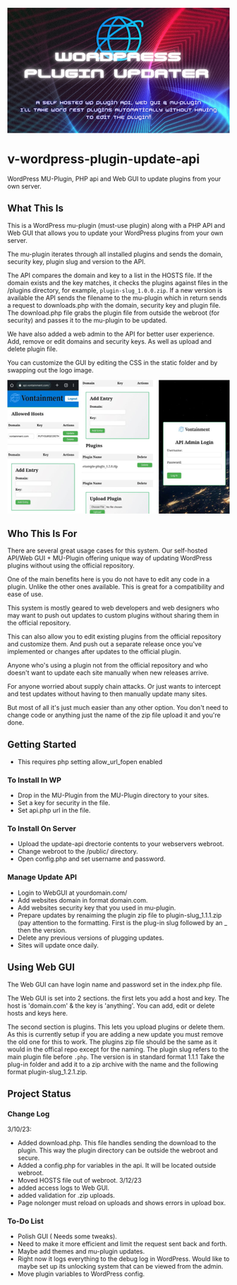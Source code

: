 ![Header](./png_20230308_211110_0000.png)

# v-wordpress-plugin-update-api
WordPress MU-Plugin, PHP api and Web GUI to update plugins from your own server.


## What This Is
This is a WordPress mu-plugin (must-use plugin) along with a PHP API and Web GUI that allows you to update your WordPress plugins from your own server.

The mu-plugin iterates through all installed plugins and sends the domain, security key, plugin slug and version to the API.

The API compares the domain and key to a list in the HOSTS file. If the domain exists and the key matches, it checks the plugins against files in the /plugins directory, for example, `plugin-slug_1.0.0.zip`. If a new version is available the API sends the filename to the mu-plugin which in return sends a request to downloads.php with the domain, security key and plugin file. The download.php file grabs the plugin file from outside the webroot (for security) and passes it to the mu-plugin to be updated.

We have also added a web admin to the API for better user experience. Add, remove or edit domains and security keys. As well as upload and delete plugin file.

You can customize the GUI by editing the CSS in the static folder and by swapping out the logo image.

![Login](./screenshot.jpg?raw=true "Login")


## Who This Is For
There are several great usage cases for this system. Our self-hosted API/Web GUI + MU-Plugin offering unique way of updating WordPress plugins without using the official repository.

One of the main benefits here is you do not have to edit any code in a plugin. Unlike the other ones available. This is great for a compatibility and ease of use.

This system is mostly geared to web developers and web designers who may want to push out updates to custom plugins without sharing them in the official repository.

This can also allow you to edit existing plugins from the official repository and customize them. And push out a separate release once you've implemented or changes after updates to the official plugin.

Anyone who's using a plugin not from the official repository and who doesn't want to update each site manually when new releases arrive.

For anyone worried about supply chain attacks. Or just wants to intercept and test updates without having to then manually update many sites.

But most of all it's just much easier than any other option. You don't need to change code or anything just the name of the zip file upload it and you're done.


## Getting Started
- This requires php setting allow_url_fopen enabled

### To Install In WP

- Drop in the MU-Plugin from the MU-Plugin directory to your sites.
- Set a key for security in the file.
- Set api.php url in the file.

### To Install On Server
- Upload the update-api drectorie contents to your webservers webroot.
- Change webroot to the /public/ directory.
- Open config.php and set username and password.

### Manage Update API
- Login to WebGUI at yourdomain.com/
- Add websites domain in format domain.com.
- Add websites security key that you used in mu-plugin.
- Prepare updates by renaiming the plugin zip file to plugin-slug_1.1.1.zip (pay attention to the formatting. First is the plug-in slug followed by an _ then the version.
- Delete any previous versions of plugging updates.
- Sites will update once daily.


## Using Web GUI
The Web GUI can have login name and password set in the index.php file.

The Web GUI is set into 2 sections. the first lets you add a host and key. The host is 'domain.com' & the key is 'anything'. You can add, edit or delete hosts and keys here.

The second section is plugins. This lets you upload plugins or delete them. As this is currently setup if you are adding a new update you must remove the old one for this to work. The plugins zip file should be the same as it would in the offical repo except for the naming. The plugin slug refers to the main plugin file before `.php`. The version is in standard format 1.1.1 Take the plug-in folder and add it to a zip archive with the name and the following format plugin-slug_1.2.1.zip.


## Project Status

### Change Log
3/10/23:
- Added download.php. This file handles sending the download to the plugin. This way the plugin directory can be outside the webroot and secure.
- Added a config.php for variables in the api. It will be located outside webroot.
- Moved HOSTS file out of webroot.
3/12/23
- added access logs to Web GUI.
- added validation for .zip uploads.
- Page nolonger must reload on uploads and shows errors in upload box.

### To-Do List

- Polish GUI ( Needs some tweaks).
- Need to make it more efficient and limit the request sent back and forth.
- Maybe add themes and mu-plugin updates.
- Right now it logs everything to the debug log in WordPress. Would like to maybe set up its unlocking system that can be viewed from the admin.
- Move plugin variables to WordPress config.
